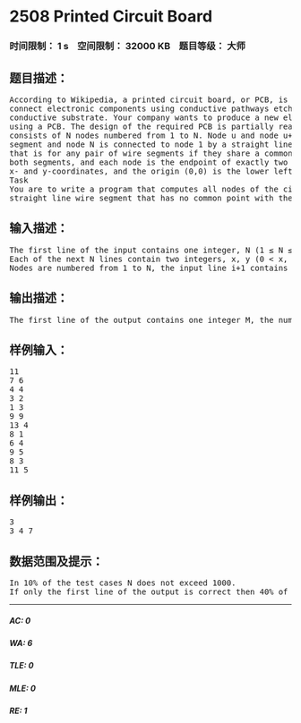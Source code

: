 # 2508 Printed Circuit Board   
### 时间限制： 1 s&nbsp;&nbsp;&nbsp;&nbsp;空间限制： 32000 KB&nbsp;&nbsp;&nbsp;&nbsp;题目等级： 大师  
## 题目描述：  

<pre>
According to Wikipedia, a printed circuit board, or PCB, is used to mechanically support and electrically   
connect electronic components using conductive pathways etched from copper sheets laminated onto a non-  
conductive substrate. Your company wants to produce a new electronic device that will be manufactured   
using a PCB. The design of the required PCB is partially ready, and has the shape of a closed polygon. It   
consists of N nodes numbered from 1 to N. Node u and node u+1 are connected by a straight line wire   
segment and node N is connected to node 1 by a straight line wire segment. Wire segments are non-crossing,   
that is for any pair of wire segments if they share a common point then this point must be an endpoint of   
both segments, and each node is the endpoint of exactly two segments. The location of each node is given by   
x- and y-coordinates, and the origin (0,0) is the lower left corner of the board.
Task   
You are to write a program that computes all nodes of the circuit that can be connected to the origin by a   
straight line wire segment that has no common point with the polygon other than the node itself.
</pre>
  
  
## 输入描述：  

<pre>
The first line of the input contains one integer, N (1 ≤ N ≤ 100 000) the number of nodes of the circuit.  
Each of the next N lines contain two integers, x, y (0 < x, y ≤ 1 000 000) the x- and y-coordinates of a node.  
Nodes are numbered from 1 to N, the input line i+1 contains the coordinates of node i.
</pre>
  
  
## 输出描述：  

<pre>
The first line of the output contains one integer M, the number of nodes that can be connected to the origin by a straight line wire segment so that this point is the only common point with any wire segment of the circuit. The second line contains these nodes separated by space in increasing order.
</pre>
  
  
## 样例输入：  

<pre>
11  
7 6  
4 4  
3 2  
1 3  
9 9  
13 4  
8 1  
6 4  
9 5  
8 3  
11 5
</pre>
  
  
## 样例输出：  

<pre>
3  
3 4 7
</pre>
  
  
## 数据范围及提示：  

<pre>
In 10% of the test cases N does not exceed 1000.  
If only the first line of the output is correct then 40% of the points are awarded.
</pre>
  
  
***  

##### AC: 0  
##### WA: 6  
##### TLE: 0  
##### MLE: 0  
##### RE: 1  
